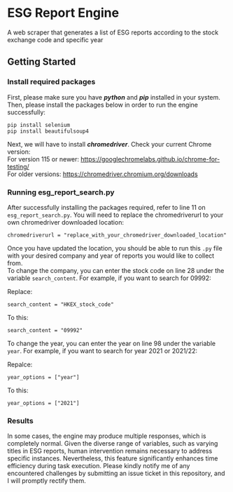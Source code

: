 # ESG Report Engine
A web scraper that generates a list of ESG reports according to the stock exchange code and specific year

## Getting Started
### Install required packages
First, please make sure you have ***python*** and ***pip*** installed in your system. Then, please install the packages below in order to run the engine successfully:
```
pip install selenium
pip install beautifulsoup4
```
Next, we will have to install ***chromedriver***. Check your current Chrome version:<br>
For version 115 or newer: https://googlechromelabs.github.io/chrome-for-testing/ <br>
For older versions: https://chromedriver.chromium.org/downloads

### Running esg_report_search.py
After successfully installing the packages required, refer to line 11 on `esg_report_search.py`. You will need to replace the chromedriverurl to your own chromedriver downloaded location:
```
chromedriverurl = "replace_with_your_chromedriver_downloaded_location"
```
Once you have updated the location, you should be able to run this `.py` file with your desired company and year of reports you would like to collect from. <br>
To change the company, you can enter the stock code on line 28 under the variable `search_content`. For example, if you want to search for 09992: <br>

Replace:
```
search_content = "HKEX_stock_code"
```
To this:
```
search_content = "09992"
```
To change the year, you can enter the year on line 98 under the variable `year`. For example, if you want to search for year 2021 or 2021/22: <br>

Repalce:
```
year_options = ["year"]
```
To this:
```
year_options = ["2021"]
```

### Results
In some cases, the engine may produce multiple responses, which is completely normal. Given the diverse range of variables, such as varying titles in ESG reports, human intervention remains necessary to address specific instances. Nevertheless, this feature significantly enhances time efficiency during task execution. Please kindly notify me of any encountered challenges by submitting an issue ticket in this repository, and I will promptly rectify them.
